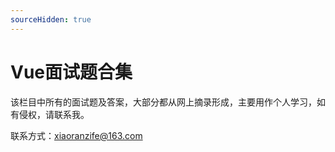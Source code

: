 ```yaml
---
sourceHidden: true
---
```


# Vue面试题合集

该栏目中所有的面试题及答案，大部分都从网上摘录形成，主要用作个人学习，如有侵权，请联系我。

联系方式：xiaoranzife@163.com
